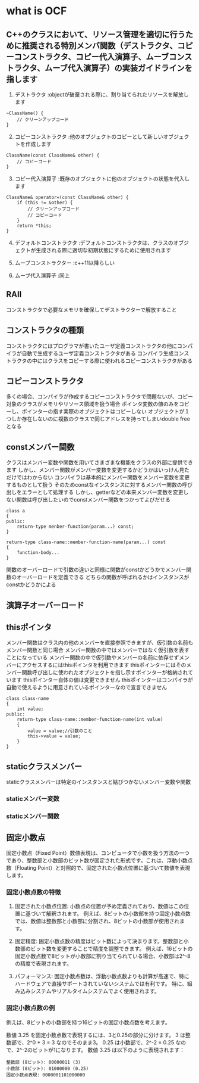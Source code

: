 # what is OCF
## C++のクラスにおいて、リソース管理を適切に行うために推奨される特別メンバ関数（デストラクタ、コピーコンストラクタ、コピー代入演算子、ムーブコンストラクタ、ムーブ代入演算子）の実装ガイドラインを指します

1. デストラクタ :objectが破棄される際に、割り当てられたリソースを解放します
```
~ClassName() {
    // クリーンアップコード
}
```
2. コピーコンストラクタ :他のオブジェクトのコピーとして新しいオブジェクトを作成します
```
ClassName(const ClassName& other) {
    // コピーコード
}
```
3. コピー代入演算子 :既存のオブジェクトに他のオブジェクトの状態を代入します
```
ClassName& operator=(const ClassName& other) {
    if (this != &other) {
        // クリーンアップコード
        // コピーコード
    }
    return *this;
}
````

4. デフォルトコンストラクタ	:デフォルトコンストラクタは、クラスのオブジェクトが生成される際に適切な初期状態にするために使用されます 

5. ムーブコンストラクター :c++11以降らしい

6. ムーブ代入演算子 :同上

## RAII
コンストラクタで必要なメモリを確保してデストラクターで解放すること

## コンストラクタの種類
コンストラクタにはプログラマが書いたユーザ定義コンストラクタの他にコンパイラが自動で生成するユーザ定義コンストラクタがある
コンパイラ生成コンストラクタの中にはクラスをコピーする際に使われるコピーコンストラクタがある


## コピーコンストラクタ
 多くの場合、コンパイラが作成するコピーコンストラクタで問題ないが、コピー対象のクラスがメモリやリソース領域を扱う場合
ポインタ変数の値のみをコピーし、ポインターの指す実際のオブジェクトはコピーしない
オブジェクトが１つしか存在しないのに複数のクラスで同じアドレスを持ってしまいdouble freeとなる

## constメンバー関数
クラスはメンバー変数や関数を用いてさまざまな機能をクラスの外部に提供できます
しかし、メンバー関数がメンバー変数を変更するかどうかはいっけん見ただけではわからない
コンパイラは基本的にメンバー関数をメンバー変数を変更するものとして扱う
そのためconstなインスタンスに対するメンバー関数の呼び出しをエラーとして処理する
しかし、getterなどの本来メンバー変数を変更しない関数は呼び出したいのでconstメンバー関数をつかってよびだせる

```
class a
{
public:
	return-type menber-function(param...) const;
}

return-type class-name::member-function-name(param...) const
{
	function-body...
}
```

関数のオーバーロードで引数の違いと同様に関数がconstかどうかでメンバー関数のオーバーロードを定義できる
どちらの関数が呼ばれるかはインスタンスがconstかどうかによる

## 演算子オーバーロード

## thisポインタ
メンバー関数はクラス内の他のメンバーを直接参照できますが、仮引数の名前もメンバー関数と同じ場合
メンバー関数の中ではメンバーではなく仮引数を表すことになっている
メンバー関数の中で仮引数やメンバーの名前に依存せずメンバーにアクセスするにはthisポインタを利用できます
thisポインターにはそのメンバー関数呼び出しに使われたオブジェクトを指し示すポインターが格納されています
thisポインター自体の値は変更できません
thisポインターはコンパイラが自動で使えるように用意されているポインターなので宣言できません

```
class class-name
{
	int value;
public:
	return-type class-name::member-function-name(int value)
	{
		value = value;//引数のこと	
		this->value = value;
	}
}
```
## staticクラスメンバー
staticクラスメンバーは特定のインスタンスと結びつかないメンバー変数や関数
### staticメンバー変数

### staticメンバー関数

## 固定小数点
固定小数点（Fixed Point）数値表現は、コンピュータで小数を扱う方法の一つであり、整数部と小数部のビット数が固定された形式です。これは、浮動小数点数（Floating Point）と対照的で、固定された小数点位置に基づいて数値を表現します。

### 固定小数点数の特徴
1. 固定された小数点位置:
小数点の位置が予め定義されており、数値はこの位置に基づいて解釈されます。
例えば、8ビットの小数部を持つ固定小数点数では、数値は整数部と小数部に分割され、8ビットの小数部が使用されます。

2. 固定精度:
固定小数点数の精度はビット数によって決まります。整数部と小数部のビット数を変更することで精度を調整できます。
例えば、16ビットの固定小数点数で8ビットが小数部に割り当てられている場合、小数部は2^-8の精度で表現されます。

3. パフォーマンス:
固定小数点数は、浮動小数点数よりも計算が高速で、特にハードウェアで直接サポートされていないシステムでは有利です。
特に、組み込みシステムやリアルタイムシステムでよく使用されます。

### 固定小数点数の例
例えば、8ビットの小数部を持つ16ビットの固定小数点数を考えます。

数値 3.25 を固定小数点数で表現するには、3と0.25の部分に分けます。
3 は整数部で、2^0 * 3 = 3 なのでそのまま3。
0.25 は小数部で、2^-2 = 0.25 なので、2^-2のビットが1になります。
数値 3.25 は以下のように表現されます：

```
整数部 (8ビット): 00000011 (3)
小数部 (8ビット): 01000000 (0.25)
固定小数点表現: 0000001101000000
```
